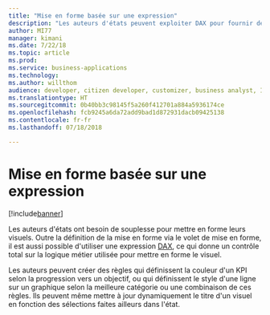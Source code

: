 ```yaml
---
title: "Mise en forme basée sur une expression"
description: "Les auteurs d'états peuvent exploiter DAX pour fournir des règles de mise en forme plus complexes pour appliquer des options de mise en forme du style et des zones de texte de façon dynamique."
author: MI77
manager: kimani
ms.date: 7/22/18
ms.topic: article
ms.prod: 
ms.service: business-applications
ms.technology: 
ms.author: willthom
audience: developer, citizen developer, customizer, business analyst, IT pro
ms.translationtype: HT
ms.sourcegitcommit: 0b40bb3c98145f5a260f412701a884a5936174ce
ms.openlocfilehash: fcb9245a6da72add9bad1d872931dacb09425138
ms.contentlocale: fr-fr
ms.lasthandoff: 07/18/2018

---
```


# <a name="expression-based-formatting"></a>Mise en forme basée sur une expression

[!include[banner](../../../includes/banner.md)]

Les auteurs d'états ont besoin de souplesse pour mettre en forme leurs visuels. Outre la définition de la mise en forme via le volet de mise en forme, il est aussi possible d'utiliser une expression [DAX](https://docs.microsoft.com/power-bi/desktop-quickstart-learn-dax-basics), ce qui donne un contrôle total sur la logique métier utilisée pour mettre en forme le visuel.


Les auteurs peuvent créer des règles qui définissent la couleur d'un KPI selon la progression vers un objectif, ou qui définissent le style d'une ligne sur un graphique selon la meilleure catégorie ou une combinaison de ces règles. Ils peuvent même mettre à jour dynamiquement le titre d'un visuel en fonction des sélections faites ailleurs dans l'état.

<!--
### Who uses this feature
This feature is intended for report developers. It works without any additional setup. 
## Status
### Development status
In development
#### Target timeframe
October ‘18
-->

